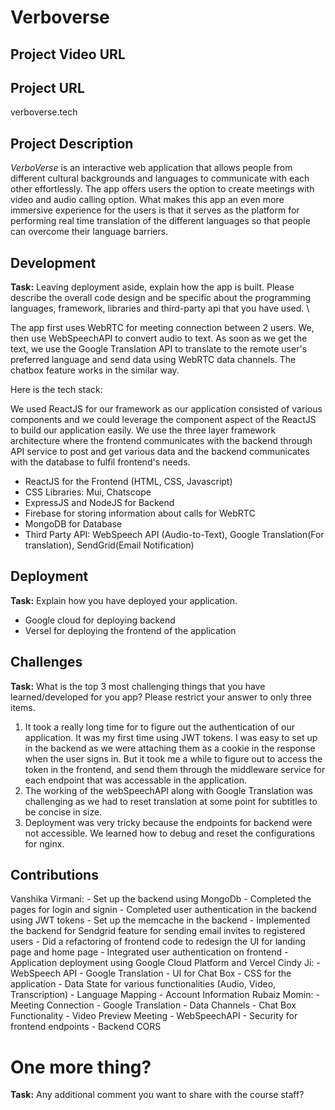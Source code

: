# Verboverse

## Project Video URL 


## Project URL

verboverse.tech

## Project Description

_VerboVerse_ is an interactive web application that allows people from different cultural backgrounds and languages to communicate with each other effortlessly. The app offers users the option to create meetings with video and audio calling option. What makes this app an even more immersive experience for the users is that it serves as the platform for performing real time translation of the different languages so that people can overcome their language barriers. 

## Development

**Task:** Leaving deployment aside, explain how the app is built. Please describe the overall code design and be specific about the programming languages, framework, libraries and third-party api that you have used. \\

The app first uses WebRTC for meeting connection between 2 users. We, then use WebSpeechAPI to convert audio to text. As soon as we get the text, we use the Google Translation API to translate to the remote user's preferred language and send data using WebRTC data channels. The chatbox feature works in the similar way.

Here is the tech stack:

We used ReactJS for our framework as our application consisted of various components and we could leverage the component aspect of the ReactJS to build our application easily.
We use the three layer framework architecture where the frontend communicates with the backend through API service to post and get various data and the backend communicates with the database to fulfil frontend's needs.

- ReactJS for the Frontend (HTML, CSS, Javascript)
- CSS Libraries: Mui, Chatscope
- ExpressJS and NodeJS for Backend
- Firebase for storing information about calls for WebRTC
- MongoDB for Database
- Third Party API: WebSpeech API (Audio-to-Text), Google Translation(For translation), SendGrid(Email Notification)

## Deployment

**Task:** Explain how you have deployed your application. 
- Google cloud for deploying backend
- Versel for deploying the frontend of the application

## Challenges

**Task:** What is the top 3 most challenging things that you have learned/developed for you app? Please restrict your answer to only three items. 

1. It took a really long time for to figure out the authentication of our application. It was my first time using JWT tokens. I was easy to set up in the backend as we were attaching them as a cookie in the response when the user signs in. But it took me a while to figure out to access the token in the frontend, and send them through the middleware service for each endpoint that was accessable in the application. 
2. The working of the webSpeechAPI along with Google Translation was challenging as we had to reset translation at some point for   subtitles to be concise in size.
3. Deployment was very tricky because the endpoints for backend were not accessible. We learned how to debug and reset the configurations for nginx.

## Contributions

Vanshika Virmani: 
    - Set up the backend using MongoDb 
    - Completed the pages for login and signin 
    - Completed user authentication in the backend using JWT tokens
    - Set up the memcache in the backend
    - Implemented the backend for Sendgrid feature for sending email invites to registered users
    - Did a refactoring of frontend code to redesign the UI for landing page and home page
    - Integrated user authentication on frontend
    - Application deployment using Google Cloud Platform and Vercel
 Cindy Ji: 
    - WebSpeech API
    - Google Translation
    - UI for Chat Box
    - CSS for the application
    - Data State for various functionalities (Audio, Video,  Transcription)
    - Language Mapping
    - Account Information
 Rubaiz Momin: 
    - Meeting Connection
    - Google Translation
    - Data Channels
    - Chat Box Functionality
    - Video Preview Meeting
    - WebSpeechAPI 
    - Security for frontend endpoints
    - Backend CORS

# One more thing? 

**Task:** Any additional comment you want to share with the course staff? 
